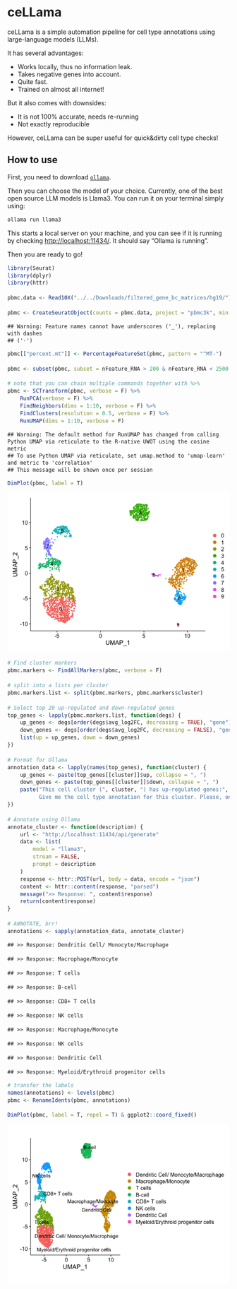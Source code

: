 ceLLama
================

ceLLama is a simple automation pipeline for cell type annotations using
large-language models (LLMs).

It has several advantages:

- Works locally, thus no information leak.
- Takes negative genes into account.
- Quite fast.
- Trained on almost all internet!

But it also comes with downsides:

- It is not 100% accurate, needs re-running
- Not exactly reproducible

However, ceLLama can be super useful for quick&dirty cell type checks!

## How to use

First, you need to download [`ollama`](https://ollama.com/).

Then you can choose the model of your choice. Currently, one of the best
open source LLM models is Llama3. You can run it on your terminal simply
using:

``` bash
ollama run llama3
```

This starts a local server on your machine, and you can see if it is
running by checking <http://localhost:11434/>. It should say “Ollama is
running”.

Then you are ready to go!

``` r
library(Seurat)
library(dplyr)
library(httr)

pbmc.data <- Read10X("../../Downloads/filtered_gene_bc_matrices/hg19/")

pbmc <- CreateSeuratObject(counts = pbmc.data, project = "pbmc3k", min.cells = 3, min.features = 200)
```

    ## Warning: Feature names cannot have underscores ('_'), replacing with dashes
    ## ('-')

``` r
pbmc[["percent.mt"]] <- PercentageFeatureSet(pbmc, pattern = "^MT-")

pbmc <- subset(pbmc, subset = nFeature_RNA > 200 & nFeature_RNA < 2500 & percent.mt < 5)

# note that you can chain multiple commands together with %>%
pbmc <- SCTransform(pbmc, verbose = F) %>%
    RunPCA(verbose = F) %>%
    FindNeighbors(dims = 1:10, verbose = F) %>%
    FindClusters(resolution = 0.5, verbose = F) %>% 
    RunUMAP(dims = 1:10, verbose = F)
```

    ## Warning: The default method for RunUMAP has changed from calling Python UMAP via reticulate to the R-native UWOT using the cosine metric
    ## To use Python UMAP via reticulate, set umap.method to 'umap-learn' and metric to 'correlation'
    ## This message will be shown once per session

``` r
DimPlot(pbmc, label = T)
```

![](ceLLama_files/figure-gfm/unnamed-chunk-2-1.png)<!-- -->

``` r
# Find cluster markers
pbmc.markers <- FindAllMarkers(pbmc, verbose = F)

# split into a lists per cluster
pbmc.markers.list <- split(pbmc.markers, pbmc.markers$cluster)

# Select top 20 up-regulated and down-regulated genes
top_genes <- lapply(pbmc.markers.list, function(degs) {
    up_genes <- degs[order(degs$avg_log2FC, decreasing = TRUE), "gene"][1:20]
    down_genes <- degs[order(degs$avg_log2FC, decreasing = FALSE), "gene"][1:20]
    list(up = up_genes, down = down_genes)
})

# Format for Ollama
annotation_data <- lapply(names(top_genes), function(cluster) {
    up_genes <- paste(top_genes[[cluster]]$up, collapse = ", ")
    down_genes <- paste(top_genes[[cluster]]$down, collapse = ", ")
    paste("This cell cluster (", cluster, ") has up-regulated genes:", up_genes, "and down-regulated genes:", down_genes, ". 
          Give me the cell type annotation for this cluster. Please, only the answer and nothing else! If you're not sure just label it as 'unsure'.")
})

# Annotate using Ollama
annotate_cluster <- function(description) {
    url <- "http://localhost:11434/api/generate"
    data <- list(
        model = "llama3",
        stream = FALSE,
        prompt = description
    )
    response <- httr::POST(url, body = data, encode = "json")
    content <- httr::content(response, "parsed")
    message(">> Response: ", content$response)
    return(content$response)
}

# ANNOTATE, brr!
annotations <- sapply(annotation_data, annotate_cluster)
```

    ## >> Response: Dendritic Cell/ Monocyte/Macrophage

    ## >> Response: Macrophage/Monocyte

    ## >> Response: T cells

    ## >> Response: B-cell

    ## >> Response: CD8+ T cells

    ## >> Response: NK cells

    ## >> Response: Macrophage/Monocyte

    ## >> Response: NK cells

    ## >> Response: Dendritic Cell

    ## >> Response: Myeloid/Erythroid progenitor cells

``` r
# transfer the labels
names(annotations) <- levels(pbmc)
pbmc <- RenameIdents(pbmc, annotations)

DimPlot(pbmc, label = T, repel = T) & ggplot2::coord_fixed()
```

![](ceLLama_files/figure-gfm/unnamed-chunk-4-1.png)<!-- -->
